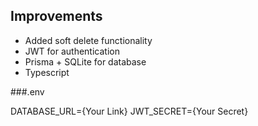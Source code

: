 ## Improvements

- Added soft delete functionality
- JWT for authentication
- Prisma + SQLite for database
- Typescript



###.env

DATABASE_URL={Your Link}
JWT_SECRET={Your Secret}
